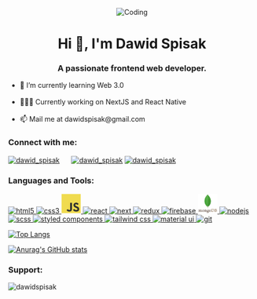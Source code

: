 
<p align="center"> 
 <img src="https://github.com/Arsenic-ATG/Arsenic-ATG/blob/master/assets/code.gif" alt="Coding">
</p>
<h1 align="center">Hi 👋, I'm Dawid Spisak</h1>
 <h3 align="center">A passionate frontend web developer.</h3>
 <ul>
 <li>🌱 I’m currently learning Web 3.0</li>
 <br />
<li>👨🏻‍💻 Currently working on NextJS and React Native</li>
<br />
<li>📫 Mail me at dawidspisak@gmail.com</li>



</ul>
<h3>
Connect with me:</h3>
<p align="left">
<a style="margin-right: 20px;" href="https://www.facebook.com/profile.php?id=100011721724719" rel="nofollow"><img align="center" src="https://image.flaticon.com/icons/png/512/1384/1384005.png" alt="dawid_spisak" height="40" style="max-width:100%;"></a>
<a href="https://www.linkedin.com/in/dawid-spisak-a62751198/" rel="nofollow"><img align="center" src="https://image.flaticon.com/icons/png/512/1384/1384014.png" alt="dawid_spisak" height="40" style="max-width:100%;"></a>
<a href="https://www.instagram.com/dawidspisak/" rel="nofollow"><img align="center" src="https://image.flaticon.com/icons/png/512/1384/1384015.png" alt="dawid_spisak" height="40" style="max-width:100%;"></a>
</p>

<h3>Languages and Tools:</h3>
<p align="left">
<a href="https://www.w3schools.com/html/" rel="nofollow"> <img src="https://image.flaticon.com/icons/png/512/1216/1216733.png" alt="html5" width="40" height="40" style="max-width:100%;"> </a>
<a href="https://www.w3schools.com/css/" rel="nofollow"> <img src="https://image.flaticon.com/icons/png/512/732/732190.png" alt="css3" width="40" height="40" style="max-width:100%;"> </a>
<a href="https://developer.mozilla.org/pl/docs/Web/JavaScript" rel="nofollow"> <img src="https://raw.githubusercontent.com/devicons/devicon/master/icons/javascript/javascript-original.svg" alt="js" width="40" height="40" style="max-width:100%;"> </a>
<a href="https://reactjs.org/" rel="nofollow"> <img src="https://image.flaticon.com/icons/png/512/1126/1126012.png" alt="react" width="40" height="40" style="max-width:100%;"> </a>
 <a href="https://nextjs.org/" rel="nofollow"> <img src="https://docs.microsoft.com/pl-pl/windows/images/nextjs-logo.png" alt="next" width="40" height="40" style="max-width:100%;"> </a>
<a href="https://redux.js.org/ " rel="nofollow"> <img src="https://cdn.iconscout.com/icon/free/png-256/redux-283024.png" alt="redux" width="40" height="40" data-canonical-src="https://www.vectorlogo.zone/logos/firebase/firebase-icon.svg" style="max-width:100%;"> </a>
<a href="https://firebase.google.com/" rel="nofollow"> <img src="https://seeklogo.com/images/F/firebase-logo-402F407EE0-seeklogo.com.png" alt="firebase" width="40" height="40" data-canonical-src="https://www.vectorlogo.zone/logos/git-scm/git-scm-icon.svg" style="max-width:100%;"> </a>
<a href="https://www.mongodb.com/" rel="nofollow"> <img src="https://raw.githubusercontent.com/devicons/devicon/master/icons/mongodb/mongodb-original-wordmark.svg" width="40" height="40" style="max-width:100%;"> </a>
<a href="https://nodejs.org/en/" rel="nofollow"> <img src="https://www.svgrepo.com/show/303360/nodejs-logo.svg" alt="nodejs" width="40" height="40" style="max-width:100%;"> </a>
<a href="https://sass-lang.com/" rel="nofollow"> <img src="https://cdn.iconscout.com/icon/free/png-512/sass-226054.png" alt="scss" width="40" height="40" data-canonical-src="https://www.vectorlogo.zone/logos/getpostman/getpostman-icon.svg" style="max-width:100%;"> </a>
<a href="https://styled-components.com/" rel="nofollow"> <img src="https://miro.medium.com/max/480/1*Iohnw2aOQ5EBghVoqKA7VA.png" alt="styled components" width="40" height="40" style="max-width:100%;"> </a>
<a href="https://tailwindcss.com/" rel="nofollow"> <img src="https://upload.wikimedia.org/wikipedia/commons/thumb/d/d5/Tailwind_CSS_Logo.svg/1024px-Tailwind_CSS_Logo.svg.png" alt="tailwind css" width="40" height="40" style="max-width:100%;"> </a>
<a href="https://material-ui.com/" rel="nofollow"> <img src="https://v4.material-ui.com/static/logo.png" alt="material ui" width="40" height="40" style="max-width:100%;"> </a>
<a href="https://git-scm.com/" rel="nofollow"> <img src="https://upload.wikimedia.org/wikipedia/commons/thumb/3/3f/Git_icon.svg/1024px-Git_icon.svg.png" alt="git" width="40" height="40" data-canonical-src="https://www.vectorlogo.zone/logos/tailwindcss/tailwindcss-icon.svg" style="max-width:100%;"> </a>
</p>

[![Top Langs](https://github-readme-stats.vercel.app/api/top-langs/?username=stairss&layout=compact&theme=radical)](https://github.com/anuraghazra/github-readme-stats)

[![Anurag's GitHub stats](https://github-readme-stats.vercel.app/api?username=stairss&show_icons=true&theme=radical)](https://github.com/anuraghazra/github-readme-stats)

<!-- [![Readme Card](https://github-readme-stats.vercel.app/api/pin/?username=stairss&repo=portfolio&theme=radical)](https://github.com/anuraghazra/github-readme-stats) -->



<h3>Support:</h3>
<a href="https://www.buymeacoffee.com/dawidspisak" rel="nofollow"> <img align="left" src="https://camo.githubusercontent.com/28aae05a0fba45679e8e27d90609601e249b64a5fe30dfef05495de4f4e318d4/68747470733a2f2f63646e2e6275796d6561636f666665652e636f6d2f627574746f6e732f76322f64656661756c742d79656c6c6f772e706e67" height="50" width="210" alt="dawidspisak" data-canonical-src="https://cdn.buymeacoffee.com/buttons/v2/default-yellow.png" style="max-width:100%;"></a>


<!---
Stairss/Stairss is a ✨ special ✨ repository because its `README.md` (this file) appears on your GitHub profile.
You can click the Preview link to take a look at your changes.
--->
